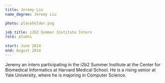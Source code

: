 ```yaml
---
title: Jeremy Liu
name_degree: Jeremy Liu

photo: placeholder.png

job_title: i2b2 Summer Institute Intern
role: alumni
  
start: June 2014
end: August 2014
---
```

Jeremy an intern participating in the i2b2 Summer Institute at the Center for Biomedical Informatics at Harvard Medical School. He is a rising senior at Yale University, where he is majoring in Computer Science.